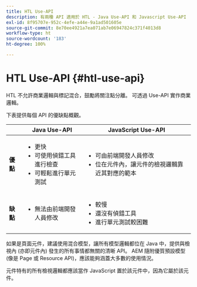 ```yaml
---
title: HTL Use-API
description: 有兩種 API 適用於 HTL - Java Use-API 和 Javascript Use-API
exl-id: 8f95707e-952c-4efe-a44e-9a1ad501605e
source-git-commit: 8e70ee4921a7ea071ab7e06947824c371f4013d8
workflow-type: ht
source-wordcount: '183'
ht-degree: 100%

---
```


# HTL Use-API {#htl-use-api}

HTL 不允許商業邏輯與標記混合，鼓勵將關注點分離。 可透過 Use-API 實作商業邏輯。

下表提供每個 API 的優缺點概觀。

|  | **Java Use-API** | **JavaScript Use-API** |
|--- |--- |--- |
| **優點** | <ul><li>更快</li><li>可使用偵錯工具進行檢查</li><li>可輕鬆進行單元測試</li></ul> | <ul><li>可由前端開發人員修改</li><li>位在元件內，讓元件的檢視邏輯靠近其對應的範本</li></ul> |
| **缺點** | <ul><li>無法由前端開發人員修改</li></ul> | <ul><li>較慢</li><li>還沒有偵錯工具</li><li>進行單元測試較困難</li></ul> |

如果是頁面元件，建議使用混合模型，讓所有模型邏輯都位在 Java 中，提供與檢視內 (亦即元件內) 發生的所有事情都無關的清晰 API。 AEM 隨附優質預設模型 (像是 Page 或 Resource API)，應該能夠涵蓋大多數的使用情況。

元件特有的所有檢視邏輯都應該當作 JavaScript 置於該元件中，因為它屬於該元件。

